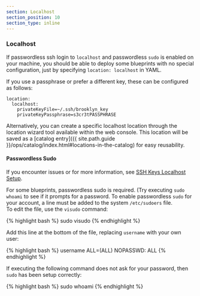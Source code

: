 ```yaml
---
section: Localhost
section_position: 10
section_type: inline
---
```


### Localhost

If passwordless ssh login to `localhost` and passwordless `sudo` is enabled on your 
machine, you should be able to deploy some blueprints with no special configuration,
just by specifying `location: localhost` in YAML.

If you use a passphrase or prefer a different key, these can be configured as follows:

    location:
      localhost:
        privateKeyFile=~/.ssh/brooklyn_key
        privateKeyPassphrase=s3cr3tPASSPHRASE


Alternatively, you can create a specific localhost location through the location wizard tool available within the web console.
This location will be saved as a [catalog entry]({{ site.path.guide }}/ops/catalog/index.html#locations-in-the-catalog) 
for easy reusability.


#### Passwordless Sudo

If you encounter issues or for more information, see [SSH Keys Localhost Setup](#localhost-setup). 

For some blueprints, passwordless sudo is required. (Try executing `sudo whoami` to see if it prompts for a password. 
To enable passwordless `sudo` for your account, a line must be added to the system `/etc/sudoers` file.  
To edit the file, use the `visudo` command:

{% highlight bash %}
sudo visudo
{% endhighlight %}

Add this line at the bottom of the file, replacing `username` with your own user:

{% highlight bash %}
username ALL=(ALL) NOPASSWD: ALL
{% endhighlight %}

If executing the following command does not ask for your password, then `sudo` has been setup correctly:

{% highlight bash %}
sudo whoami
{% endhighlight %}
